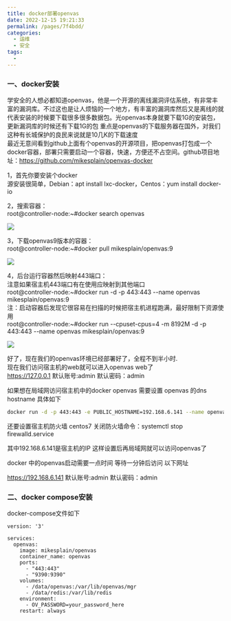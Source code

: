 ```yaml
---
title: docker部署openvas
date: 2022-12-15 19:21:33
permalink: /pages/7f4bdd/
categories:
  - 运维
  - 安全
tags:
  - 
---
```


### 一、docker安装

学安全的人想必都知道openvas，他是一个开源的离线漏洞评估系统，有非常丰富的漏洞库。不过这也是让人烦恼的一个地方，有丰富的漏洞库然后又是离线的就代表安装的时候要下载很多很多数据包。光openvas本身就要下载1G的安装包，更新漏洞库的时候还有下载1G的包 重点是openvas的下载服务器在国外，对我们这种有长城保护的良民来说就是10几K的下载速度  
最近无意间看到github上面有个openvas的开源项目，把openvas打包成一个docker容器，部署只需要启动一个容器，快速，方便还不占空间。github项目地址：https://github.com/mikesplain/openvas-docker

1，首先你要安装个docker  
源安装很简单，Debian：apt install lxc-docker，Centos：yum install docker-io

2，搜索容器：  
root@controller-node:~#docker search openvas

![](https://img-blog.csdnimg.cn/20181107134156923.png?x-oss-process=image/watermark,type_ZmFuZ3poZW5naGVpdGk,shadow_10,text_aHR0cHM6Ly9ibG9nLmNzZG4ubmV0L3doYXRkYXk=,size_16,color_FFFFFF,t_70)

3，下载openvas9版本的容器：  
root@controller-node:~#docker pull mikesplain/openvas:9

![](https://img-blog.csdnimg.cn/20181107134225480.png?x-oss-process=image/watermark,type_ZmFuZ3poZW5naGVpdGk,shadow_10,text_aHR0cHM6Ly9ibG9nLmNzZG4ubmV0L3doYXRkYXk=,size_16,color_FFFFFF,t_70)

4，后台运行容器然后映射443端口：  
注意如果宿主机443端口有在使用应映射到其他端口  
root@controller-node:~#docker run -d -p 443:443 --name openvas mikesplain/openvas:9  
注：启动容器后发现它很容易在扫描的时候把宿主机进程跑满，最好限制下资源使用  
root@controller-node:~#docker run --cpuset-cpus=4 -m 8192M -d -p 443:443 --name openvas mikesplain/openvas:9

![](https://img-blog.csdnimg.cn/20181107134256751.png)

好了，现在我们的openvas环境已经部署好了，全程不到半小时.  
现在我们访问宿主机的web就可以进入openvas web了  
https://127.0.0.1 默认账号:admin 默认密码：admin

如果想在局域网访问宿主机中的docker openvas 需要设置 openvas 的dns hostname 具体如下

```bash
docker run -d -p 443:443 -e PUBLIC_HOSTNAME=192.168.6.141 --name openvas mikesplain/openvas
```

还要设置宿主机防火墙 centos7 关闭防火墙命令：systemctl stop firewalld.service

其中192.168.6.141是宿主机的IP 这样设置后再局域网就可以访问openvas了

docker 中的openvas启动需要一点时间 等待一分钟后访问 以下网址

https://192.168.6.141 默认账号:admin 默认密码：admin

### 二、docker compose安装

docker-compose文件如下

```docker
version: '3'

services:
  openvas:
    image: mikesplain/openvas
    container_name: openvas
    ports:
      - "443:443"
      - "9390:9390"
    volumes:
      - /data/openvas:/var/lib/openvas/mgr
      - /data/redis:/var/lib/redis
    environment:
      - OV_PASSWORD=your_password_here
    restart: always
```
